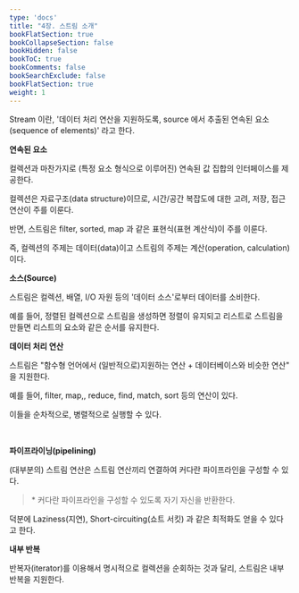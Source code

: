```yaml
---
type: 'docs'
title: "4장. 스트림 소개"
bookFlatSection: true
bookCollapseSection: false
bookHidden: false
bookToC: true
bookComments: false
bookSearchExclude: false
bookFlatSection: true
weight: 1
---
```


Stream 이란, '데이터 처리 연산을 지원하도록, source 에서 추출된 연속된 요소(sequence of elements)' 라고 한다.

**연속된 요소**

컬렉션과 마찬가지로 (특정 요소 형식으로 이루어진) 연속된 값 집합의 인터페이스를 제공한다.

컬렉션은 자료구조(data structure)이므로, 시간/공간 복잡도에 대한 고려, 저장, 접근 연산이 주를 이룬다.

반면, 스트림은 filter, sorted, map 과 같은 표현식(표현 계산식)이 주를 이룬다.

즉, 컬렉션의 주제는 데이터(data)이고 스트림의 주제는 계산(operation, calculation)이다.

**소스(Source)**

스트림은 컬렉션, 배열, I/O 자원 등의 '데이터 소스'로부터 데이터를 소비한다.

예를 들어, 정렬된 컬렉션으로 스트림을 생성하면 정렬이 유지되고 리스트로 스트림을 만들면 리스트의 요소와 같은 순서를 유지한다.

**데이터 처리 연산**

스트림은 "함수형 언어에서 (일반적으로)지원하는 연산 + 데이터베이스와 비슷한 연산" 을 지원한다.

예를 들어, filter, map,, reduce, find, match, sort 등의 연산이 있다.

이들을 순차적으로, 병렬적으로 실행할 수 있다.

<br>

**파이프라이닝(pipelining)**

(대부분의) 스트림 연산은 스트림 연산끼리 연결하여 커다란 파이프라인을 구성할 수 있다.

> \* 커다란 파이프라인을 구성할 수 있도록 자기 자신을 반환한다.

덕분에 Laziness(지연), Short-circuiting(쇼트 서킷) 과 같은 최적화도 얻을 수 있다고 한다.

**내부 반복**

반복자(iterator)를 이용해서 명시적으로 컬렉션을 순회하는 것과 달리, 스트림은 내부 반복을 지원한다.
